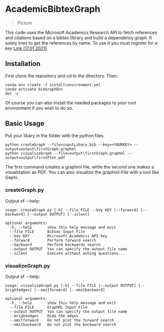 # AcademicBibtexGraph

> Picture

This code uses the Microsoft Academics Research API to fetch references and citations based on a bibtex library and build a dependency graph. It solely tries to get the references by name. To use it you must register for a key [Link (17.01.2021)](https://msr-apis.portal.azure-api.net/products).

## Installation

First clone the repository and cd to the directory. Then:
```
conda env create -f install\environment.yml
conda activate bibGraphEnv
dot -c
```
Of course you can also install the needed packages to your root environment if you wish to do so.

## Basic Usage
Put your libary in the folder with the python files.
```
python createGraph --file=inputLibary.bib --key=<YOURKEY> --output=output\firstGraph.graphml
python visualizeGraph --file=output\firstGraph.graphml --output=output\firstPlot.pdf
```
The first command creates a graphml file, while the second one makes a visualization as PDF. You can also visualize the graphml-File with a tool like Gephi.

### createGraph.py

Output of --help:
```
usage: createGraph.py [-h] --file FILE --key KEY [--forward] [--backward] [--output OUTPUT] [--silent]

optional arguments:
  -h, --help       show this help message and exit
  --file FILE      Bibtex Input File
  --key KEY        Microsoft Academics API key
  --forward        Perform forward search
  --backward       Perform backwards search
  --output OUTPUT  You can specify the output file name
  --silent         Execute without asking questions...

```

### visualizeGraph.py
Output of --help:
```
usage: visualizeGraph.py [-h] --file FILE [--output OUTPUT] [--brightedges] [--omitforward] [--omitbackward]

optional arguments:
  -h, --help       show this help message and exit
  --file FILE      GraphML Input File
  --output OUTPUT  You can specify the output file name
  --brightedges    Hide the edges
  --omitforward    Do not plot the forward search
  --omitbackward   Do not plot the backward search
````
